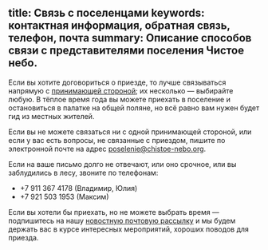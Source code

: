 title: Связь с поселенцами
keywords: контактная информация, обратная связь, телефон, почта
summary: Описание способов связи с представителями поселения Чистое небо.
---
Если вы хотите договориться о приезде, то лучше связываться напрямую с [принимающей стороной](/stay/); их несколько — выбирайте любую.
В тёплое время года вы можете приехать в поселение и остановиться в палатке на общей поляне, но всё равно вам нужен будет гид из местных жителей.

Если вы не можете связаться ни с одной принимающей стороной, или если у вас есть вопросы, не связанные с приездом, пишите по электронной почте на адрес <poselenie@chistoe-nebo.org>.

Если на ваше письмо долго не отвечают, или оно срочное, или вы заблудились в лесу, звоните по телефонам:

- +7 911 367 4178 (Владимир, Юлия)
- +7 921 503 1953 (Максим)

Если вы хотели бы приехать, но не можете выбрать время — подпишитесь на нашу [новостную почтовую рассылку](/news/) и мы будем держать вас в курсе интересных мероприятий, хороших поводов для приезда.
